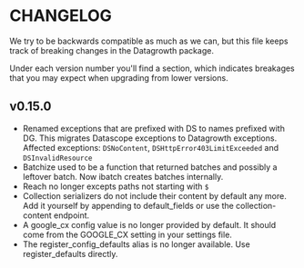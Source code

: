 CHANGELOG
=========

We try to be backwards compatible as much as we can,
but this file keeps track of breaking changes in the Datagrowth package.

Under each version number you'll find a section, 
which indicates breakages that you may expect when upgrading from lower versions.

v0.15.0
-------

* Renamed exceptions that are prefixed with DS to names prefixed with DG.
This migrates Datascope exceptions to Datagrowth exceptions.
Affected exceptions: ``DSNoContent``, ``DSHttpError403LimitExceeded`` and ``DSInvalidResource``
* Batchize used to be a function that returned batches and possibly a leftover batch.
 Now ibatch creates batches internally.
* Reach no longer excepts paths not starting with ``$``
* Collection serializers do not include their content by default any more. 
Add it yourself by appending to default_fields or use the collection-content endpoint.
* A google_cx config value is no longer provided by default.
It should come from the GOOGLE_CX setting in your settings file.
* The register_config_defaults alias is no longer available. Use register_defaults directly.
